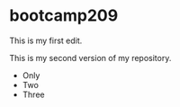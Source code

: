 # bootcamp209

This is my first edit.

This is my second version of my repository.

- Only
- Two
- Three
